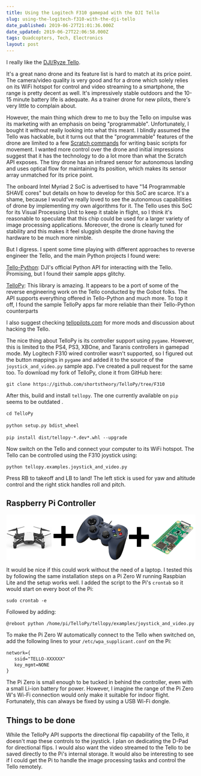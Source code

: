 ```yaml
---
title: Using the Logitech F310 gamepad with the DJI Tello
slug: using-the-logitech-f310-with-the-dji-tello
date_published: 2019-06-27T21:01:36.000Z
date_updated: 2019-06-27T22:06:58.000Z
tags: Quadcopters, Tech, Electronics
layout: post
---
```


I really like the [DJI/Ryze Tello](https://store.dji.com/product/tello).

It\'s a great nano drone and its feature list is hard to match at its price point. The camera/video quality is very good and for a drone which solely relies on its WiFi hotspot for control and video streaming to a smartphone, the range is pretty decent as well. It\'s impressively stable outdoors and the 10-15 minute battery life is adequate. As a trainer drone for new pilots, there\'s very little to complain about.

However, the main thing which drew to me to buy the Tello on impulse was its marketing with an emphasis on being "programmable". Unfortunately, I bought it without really looking into what this meant. I blindly assumed the Tello was hackable, but it turns out that the "programmable" features of the drone are limited to a few [Scratch commands](https://www.halfchrome.com/program-the-ryze-tello-with-scratch/) for writing basic scripts for movement. I wanted more control over the drone and initial impressions suggest that it has the technology to do a lot more than what the Scratch API exposes. The tiny drone has an infrared sensor for autonomous landing and uses optical flow for maintaining its position, which makes its sensor array unmatched for its price point.

The onboard Intel Myriad 2 SoC is advertised to have "14 Programmable SHAVE cores" but details on how to develop for this SoC are scarce. It\'s a shame, because I would\'ve really loved to see the autonomous capabilities of drone by implementing my own algorithms for it. The Tello uses this SoC for its Visual Processing Unit to keep it stable in flight, so I think it\'s reasonable to speculate that this chip could be used for a larger variety of image processing applications. Moreover, the drone is clearly tuned for stability and this makes it feel sluggish despite the drone having the hardware to be much more nimble.

But I digress. I spent some time playing with different approaches to reverse engineer the Tello, and the main Python projects I found were:

[Tello-Python](https://github.com/dji-sdk/Tello-Python): DJI\'s official Python API for interacting with the Tello. Promising, but I found their sample apps glitchy.

[TelloPy](https://github.com/hanyazou/TelloPy): This library is amazing. It appears to be a port of some of the reverse engineering work on the Tello conducted by the Gobot folks. The API supports everything offered in Tello-Python and much more. To top it off, I found the sample TelloPy apps far more reliable than their Tello-Python counterparts

I also suggest checking [tellopilots.com](http://tellopilots.com/) for more mods and discussion about hacking the Tello.

The nice thing about TelloPy is its controller support using `pygame`. However, this is limited to the PS4, PS3, XBOne, and Taranis controllers in gamepad mode. My Logitech F310 wired controller wasn\'t supported, so I figured out the button mappings in `pygame` and added it to the source of the `joystick_and_video.py` sample app. I\'ve created a pull request for the same too. To download my fork of TelloPy, clone it from GitHub here:

    
    git clone https://github.com/shortstheory/TelloPy/tree/F310 
    
    

After this, build and install `tellopy`. The one currently available on `pip` seems to be outdated .

    
    cd TelloPy 
    
    python setup.py bdist_wheel 
    
    pip install dist/tellopy-*.dev*.whl --upgrade 
    
    

Now switch on the Tello and connect your computer to its WiFi hotspot. The Tello can be controlled using the F310 joystick using:

    
    python tellopy.examples.joystick_and_video.py 
    
    

Press RB to takeoff and LB to land! The left stick is used for yaw and altitude control and the right stick handles roll and pitch.

## Raspberry Pi Controller

![Tello](/content/images/2019/06/Tello.png)

It would be nice if this could work without the need of a laptop. I tested this by following the same installation steps on a Pi Zero W running Raspbian Lite and the setup works well. I added the script to the Pi\'s `crontab` so it would start on every boot of the Pi:

    
    sudo crontab -e 
    
    

Followed by adding:

    
    @reboot python /home/pi/TelloPy/tellopy/examples/joystick_and_video.py 
    
    

To make the Pi Zero W automatically connect to the Tello when switched on, add the following lines to your `/etc/wpa_supplicant.conf` on the Pi:

    network={
       ssid="TELLO-XXXXXX"
       key_mgmt=NONE
    }
    

The Pi Zero is small enough to be tucked in behind the controller, even with a small Li-ion battery for power. However, I imagine the range of the Pi Zero W\'s Wi-Fi connection would only make it suitable for indoor flight. Fortunately, this can always be fixed by using a USB Wi-Fi dongle.

## Things to be done

While the TelloPy API supports the directional flip capability of the Tello, it doesn\'t map these controls to the joystick. I plan on dedicating the D-Pad for directional flips. I would also want the video streamed to the Tello to be saved directly to the Pi\'s internal storage. It would also be interesting to see if I could get the Pi to handle the image processing tasks and control the Tello remotely.
